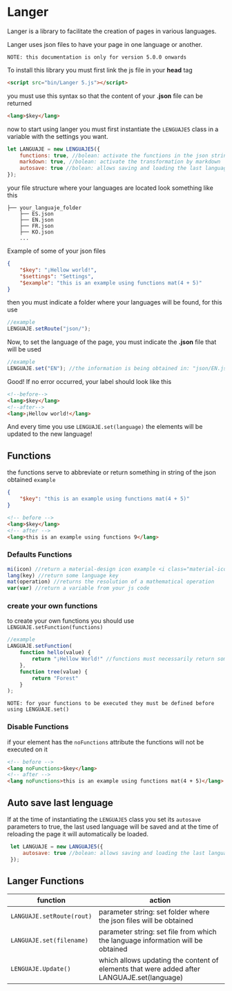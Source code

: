# Langer
Langer is a library to facilitate the creation of pages in various languages.

Langer uses json files to have your page in one language or another.

`NOTE: this documentation is only for version 5.0.0 onwards`

To install this library you must first link the js file in your **head** tag
```html
<script src="bin/Langer 5.js"></script>
```
you must use this syntax so that the content of your **.json** file can be returned
```html
<lang>$key</lang>
```

now to start using langer you must first instantiate the `LENGUAJE5` class in a variable with the settings you want.
```js
let LANGUAJE = new LENGUAJE5({
    functions: true, //bolean: activate the functions in the json strings
    markdown: true, //bolean: activate the transformation by markdown
    autosave: true //bolean: allows saving and loading the last language selected by the user.
});
```
your file structure where your languages are located look something like this
```
├── your_languaje_folder
    ├── ES.json
    ├── EN.json
    ├── FR.json
    ├── KO.json
    ...
```
Example of some of your json files
```json
{
    "$key": "¡Hellow world!",
    "$settings": "Settings",
    "$example": "this is an example using functions mat(4 + 5)"
}
```
then you must indicate a folder where your languages will be found, for this use
```js
//example
LENGUAJE.setRoute("json/");
```
Now, to set the language of the page, you must indicate the **.json** file that will be used
```js
//example
LENGUAJE.set("EN"); //the information is being obtained in: "json/EN.json"
```
Good! If no error occurred, your label should look like this
```html
<!--before-->
<lang>$key</lang>
<!--after-->
<lang>¡Hellow world!</lang>
```
And every time you use `LENGUAJE.set(language)` the elements will be updated to the new language!

## Functions

the functions serve to abbreviate or return something in string of the json obtained
`example`
<br>
```json
{
    "$key": "this is an example using functions mat(4 + 5)"
}
```

```html
<!-- before -->
<lang>$key</lang>
<!-- after -->
<lang>this is an example using functions 9</lang>
```

### Defaults Functions

```js
mi(icon) //return a material-design icon example <i class="material-icon">icon</i>
lang(key) //return some language key
mat(operation) //returns the resolution of a mathematical operation
var(var) //return a variable from your js code
```
### create your own functions
to create your own functions you should use `LENGUAJE.setFunction(functions)`
```js
//example
LANGUAJE.setFunction(
    function hello(value) {
        return "¡Hellow World!" //functions must necessarily return something.
    },
    function tree(value) {
        return "Forest"
    }
);
```
`NOTE: for your functions to be executed they must be defined before using LENGUAJE.set()`

### Disable Functions
if your element has the `noFunctions` attribute the functions will not be executed on it
```html
<!-- before -->
<lang noFunctions>$key</lang>
<!-- after -->
<lang noFunctions>this is an example using functions mat(4 + 5)</lang>
```

## Auto save last lenguage
If at the time of instantiating the `LENGUAJE5` class you set its `autosave` parameters to true, the last used language will be saved and at the time of reloading the page it will automatically be loaded.
```js
 let LANGUAJE = new LANGUAJE5({
     autosave: true //bolean: allows saving and loading the last language selected by the user.
 });
```

## Langer Functions 
| function | action |
|---|---|
| `LANGUAJE.setRoute(rout)` | parameter string: set folder where the json files will be obtained |
| `LANGUAJE.set(filename)` | parameter string: set file from which the language information will be obtained |
| `LENGUAJE.Update()` | which allows updating the content of elements that were added after LANGUAJE.set(language) |





